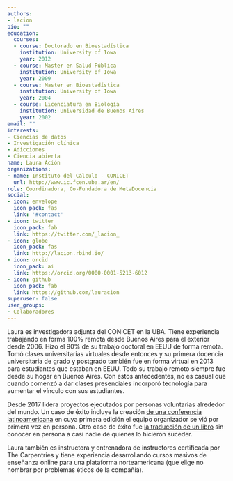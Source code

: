 ```yaml
---
authors:
- lacion
bio: ""
education:
  courses:
  - course: Doctorado en Bioestadística
    institution: University of Iowa
    year: 2012
  - course: Master en Salud Pública
    institution: University of Iowa
    year: 2009
  - course: Master en Bioestadística
    institution: University of Iowa
    year: 2004
  - course: Licenciatura en Biología
    institution: Universidad de Buenos Aires
    year: 2002
email: ""
interests:
- Ciencias de datos
- Investigación clínica
- Adicciones
- Ciencia abierta
name: Laura Ación
organizations:
- name: Instituto del Cálculo - CONICET
  url: http://www.ic.fcen.uba.ar/en/
role: Coordinadora, Co-Fundadora de MetaDocencia
social:
- icon: envelope
  icon_pack: fas
  link: '#contact'
- icon: twitter
  icon_pack: fab
  link: https://twitter.com/_lacion_
- icon: globe
  icon_pack: fas
  link: http://lacion.rbind.io/
- icon: orcid
  icon_pack: ai
  link: https://orcid.org/0000-0001-5213-6012
- icon: github
  icon_pack: fab
  link: https://github.com/lauracion
superuser: false
user_groups:
- Colaboradores
---
```


Laura es investigadora adjunta del CONICET en la UBA. Tiene experiencia trabajando en forma 100% remota desde Buenos Aires para el exterior desde 2006. Hizo el 90% de su trabajo doctoral en EEUU de forma remota. Tomó clases universitarias virtuales desde entonces y su primera docencia universitaria de grado y postgrado también fue en forma virtual en 2013 para estudiantes que estaban en EEUU. Todo su trabajo remoto siempre fue desde su hogar en Buenos Aires. Con estos antecedentes, no es casual que cuando comenzó a dar clases presenciales incorporó tecnología para aumentar el vínculo con sus estudiantes. 

Desde 2017 lidera proyectos ejecutados por personas voluntarias alrededor del mundo. Un caso de éxito incluye la creación [de una conferencia latinoamericana](https://latin-r.com) en cuya primera edición el equipo organizador se vió por primera vez en persona. Otro caso de éxito fue [la traducción de un libro](https://es.r4ds.hadley.nz) sin conocer en persona a casi nadie de quienes lo hicieron suceder.

Laura también es instructora y entrenadora de instructores certificada por The Carpentries y tiene experiencia desarrollando cursos masivos de enseñanza online para una plataforma norteamericana (que elige no nombrar por problemas éticos de la compañía).

